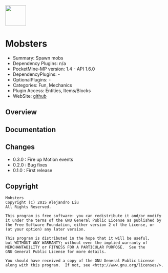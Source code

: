 <img src="https://raw.githubusercontent.com/alejandroliu/bad-plugins/master/Media/Mobsters-icon.png" style="width:64px;height:64px" width="64" height="64"/>

Mobsters
=======

* Summary: Spawn mobs
* Dependency Plugins: n/a
* PocketMine-MP version: 1.4 - API 1.6.0
* DependencyPlugins: -
* OptionalPlugins: -
* Categories: Fun, Mechanics
* Plugin Access: Entities, Items/Blocks
* WebSite: [github](https://github.com/alejandroliu/bad-plugins/tree/master/)

Overview
--------



Documentation
-------------


Changes
-------

* 0.3.0 : Fire up Motion events
* 0.2.0 : Bug fixes
* 0.1.0 : First release

Copyright
---------

    Mobsters
    Copyright (C) 2015 Alejandro Liu
    All Rights Reserved.

    This program is free software: you can redistribute it and/or modify
    it under the terms of the GNU General Public License as published by
    the Free Software Foundation, either version 2 of the License, or
    (at your option) any later version.

    This program is distributed in the hope that it will be useful,
    but WITHOUT ANY WARRANTY; without even the implied warranty of
    MERCHANTABILITY or FITNESS FOR A PARTICULAR PURPOSE.  See the
    GNU General Public License for more details.

    You should have received a copy of the GNU General Public License
    along with this program.  If not, see <http://www.gnu.org/licenses/>.
